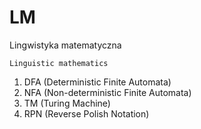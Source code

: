 # LM
Lingwistyka matematyczna

```Linguistic mathematics```


1) DFA (Deterministic Finite Automata)
2) NFA (Non-deterministic Finite Automata)
3) TM (Turing Machine)
4) RPN (Reverse Polish Notation)
